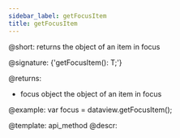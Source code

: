 ```yaml
---
sidebar_label: getFocusItem
title: getFocusItem
---          
```


@short: returns the object of an item in focus

@signature: {'getFocusItem(): T;'}

@returns:
- focus		object		the object of an item in focus


@example:
var focus = dataview.getFocusItem();


@template: api_method
@descr:




